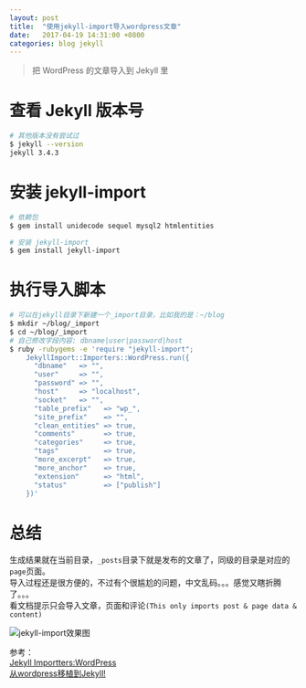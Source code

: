 ```yaml
---
layout: post
title:  "使用jekyll-import导入wordpress文章"
date:   2017-04-19 14:31:00 +0800
categories: blog jekyll
---
```

> 把 WordPress 的文章导入到 Jekyll 里

# 查看 Jekyll 版本号
```bash
# 其他版本没有尝试过
$ jekyll --version
jekyll 3.4.3
```

# 安装 jekyll-import
```bash
# 依赖包
$ gem install unidecode sequel mysql2 htmlentities

# 安装 jekyll-import
$ gem install jekyll-import
```

# 执行导入脚本
```bash
# 可以在jekyll目录下新建一个_import目录，比如我的是：~/blog
$ mkdir ~/blog/_import
$ cd ~/blog/_import
# 自己修改字段内容: dbname|user|password|host
$ ruby -rubygems -e 'require "jekyll-import";
    JekyllImport::Importers::WordPress.run({
      "dbname"   => "",
      "user"     => "",
      "password" => "",
      "host"     => "localhost",
      "socket"   => "",
      "table_prefix"   => "wp_",
      "site_prefix"    => "",
      "clean_entities" => true,
      "comments"       => true,
      "categories"     => true,
      "tags"           => true,
      "more_excerpt"   => true,
      "more_anchor"    => true,
      "extension"      => "html",
      "status"         => ["publish"]
    })'
```

# 总结
生成结果就在当前目录，```_posts```目录下就是发布的文章了，同级的目录是对应的```page```页面。  
导入过程还是很方便的，不过有个很尴尬的问题，中文乱码。。。感觉又瞎折腾了。。。  
看文档提示只会导入文章，页面和评论```(This only imports post & page data & content)```

![jekyll-import效果图](http://on6gnkbff.bkt.clouddn.com/20170419075028_jekyll-import.png)

参考：  
[Jekyll Importters:WordPress](http://import.jekyllrb.com/docs/wordpress/)   
[从wordpress移植到Jekyll!](http://abloz.com/%E6%8A%80%E6%9C%AF/2017/02/06/welcome-to-jekyll/)

